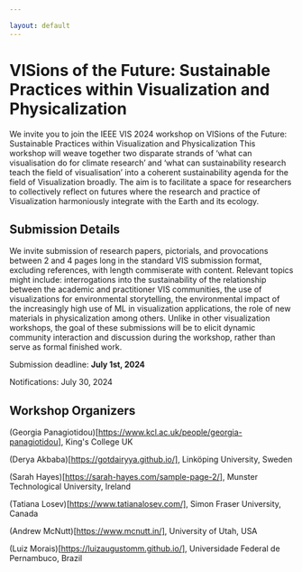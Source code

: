 ```yaml
---

layout: default
---
```

# VISions of the Future: Sustainable Practices within Visualization and Physicalization

We invite you to join the IEEE VIS 2024 workshop on VISions of the Future: Sustainable Practices within Visualization and Physicalization This workshop will weave together two disparate strands of ‘what can visualisation do for climate research’ and ‘what can sustainability research teach the field of visualisation’ into a coherent sustainability agenda for the field of Visualization broadly. The aim is to facilitate a space for researchers to collectively reflect on futures where the research and practice of Visualization harmoniously integrate with the Earth and its ecology.

## Submission Details

We invite submission of research papers, pictorials, and provocations between 2 and 4 pages long in the standard VIS submission format, excluding references, with length commiserate with content. Relevant topics might include: interrogations into the sustainability of the relationship between the academic and practitioner VIS communities, the use of visualizations for environmental storytelling, the environmental impact of the increasingly high use of ML in visualization applications, the role of new materials in physicalization among others. Unlike in other visualization workshops, the goal of these submissions will be to elicit dynamic community interaction and discussion during the workshop, rather than serve as formal finished work.


Submission deadline: **July 1st, 2024**

Notifications: July 30, 2024


## Workshop Organizers

(Georgia Panagiotidou)[https://www.kcl.ac.uk/people/georgia-panagiotidou], King's College UK

(Derya Akbaba)[https://gotdairyya.github.io/], Linköping University, Sweden

(Sarah Hayes)[https://sarah-hayes.com/sample-page-2/], Munster Technological University, Ireland

(Tatiana Losev)[https://www.tatianalosev.com/], Simon Fraser University, Canada

(Andrew McNutt)[https://www.mcnutt.in/], University of Utah, USA

(Luiz Morais)[https://luizaugustomm.github.io/], Universidade Federal de Pernambuco, Brazil

